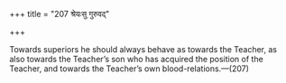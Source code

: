 +++
title = "207 श्रेयःसु गुरुवद्"

+++

Towards superiors he should always behave as towards the Teacher, as also towards the Teacher’s son who has acquired the position of the Teacher, and towards the Teacher’s own blood-relations.—(207)